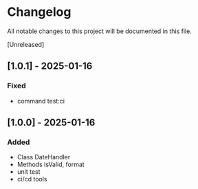 # Changelog

All notable changes to this project will be documented in this file.

[Unreleased]

## [1.0.1] - 2025-01-16

### Fixed

- command test:ci

## [1.0.0] - 2025-01-16

### Added

- Class DateHandler
- Methods isValid, format
- unit test
- ci/cd tools
